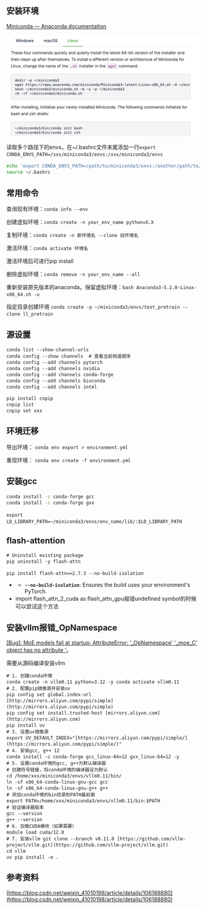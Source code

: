 ## 安装环境

[Miniconda — Anaconda documentation](https://docs.anaconda.com/free/miniconda/index.html)

![](img/Pasted%20image%2020240312103257.png)

读取多个路径下的envs，在~/.bashrc文件末尾添加一行`export CONDA_ENVS_PATH=/xxx/miniconda3/envs:/xxx/miniconda3/envs`

```bash
echo 'export CONDA_ENVS_PATH=/path/to/miniconda3/envs:/another/path/to/miniconda3/envs' >> ~/.bashrc
source ~/.bashrc
```

## 常用命令

查询现有环境：`conda info --env`

创建虚拟环境：`conda create -n your_env_name python=X.X`

复制环境：`conda create -n 新环境名 --clone 旧环境名`

激活环境：`conda activate 环境名`

激活环境后可进行pip install

删除虚拟环境：`conda remove -n your_env_name --all`

重新安装原先版本的anaconda，保留虚拟环境：`bash Anaconda3-5.2.0-Linux-x86_64.sh -u`

指定目录创建环境 `conda create -p ~/miniconda3/envs/test_pretrain --clone ll_pretrain`

## 源设置

```
conda list --show-channel-urls
conda config --show channels  # 查看当前频道顺序
conda config --add channels pytorch
conda config --add channels nvidia
conda config --add channels conda-forge
conda config --add channels bioconda
conda config --add channels intel
```

```
pip install cnpip
cnpip list
cnpip set xxx
```

## 环境迁移

导出环境： `conda env export > environment.yml`

重现环境： `conda env create -f environment.yml`

## 安装gcc

```bash
conda install -c conda-forge gcc
conda install -c conda-forge gxx
```

`export LD_LIBRARY_PATH=~/miniconda3/envs/env_name/lib/:$LD_LIBRARY_PATH`

## flash-attention

```
# Uninstall existing package
pip uninstall -y flash-attn
```

`pip install flash-attn==2.7.3 --no-build-isolation`

- - **`--no-build-isolation`**: Ensures the build uses your environment's PyTorch.
- import flash_attn_2_cuda as flash_attn_gpu报错undefined symbol的时候可以尝试这个方法

## 安装vllm报错_OpNamespace

[[Bug]: MoE models fail at startup: AttributeError: '_OpNamespace' '_moe_C' object has no attribute '](https://github.com/vllm-project/vllm/issues/18967#issuecomment-3316224755)。

需要从源码编译安装vllm

```
# 1. 创建conda环境 
conda create -n vllm0.11 python=3.12 -y conda activate vllm0.11 
# 2. 配置pip镜像源并安装uv 
pip config set global.index-url [http://mirrors.aliyun.com/pypi/simple](http://mirrors.aliyun.com/pypi/simple) 
pip config set install.trusted-host [mirrors.aliyun.com](http://mirrors.aliyun.com) 
pip install uv 
# 3. 设置uv镜像源 
export UV_DEFAULT_INDEX="[https://mirrors.aliyun.com/pypi/simple/](https://mirrors.aliyun.com/pypi/simple/)" 
# 4. 安装gcc, g++ 12 
conda install -c conda-forge gcc_linux-64=12 gxx_linux-64=12 -y 
# 5. 设置conda环境的gcc, g++为默认编译器 
# 创建符号链接，将conda环境的编译器设为默认 
cd /home/xxx/miniconda3/envs/vllm0.11/bin/ 
ln -sf x86_64-conda-linux-gnu-gcc gcc 
ln -sf x86_64-conda-linux-gnu-g++ g++ 
# 添加conda环境的bin目录到PATH最前面 
export PATH=/home/xxx/miniconda3/envs/vllm0.11/bin:$PATH 
# 验证编译器版本 
gcc --version 
g++ --version 
# 6. 加载CUDA模块（如果需要） 
module load cuda/12.8 
# 7. 安装vllm git clone --branch v0.11.0 [https://github.com/vllm-project/vllm.git](https://github.com/vllm-project/vllm.git) 
cd vllm 
uv pip install -e .
```


## 参考资料

[https://blog.csdn.net/weixin_41010198/article/details/106188880](https://blog.csdn.net/weixin_41010198/article/details/106188880)

